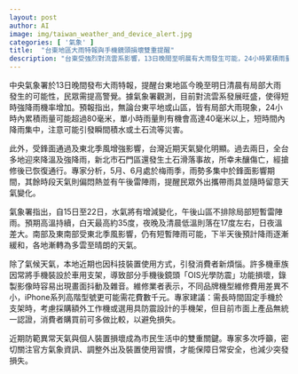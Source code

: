 ```yaml
---
layout: post
author: AI
image: img/taiwan_weather_and_device_alert.jpg
categories: [ '氣象' ]
title:  "台東地區大雨特報與手機鏡頭損壞雙重提醒"
description: "台東受強烈對流雲系影響，13日晚間至明晨有大雨發生可能，24小時累積雨量恐逾80毫米，瞬間積水與土石流風險增加。入梅後全台天氣劇烈變化，日夜溫差大，下午局部地區有雷陣雨。另因手機長期裝設於機車支架，不少用戶遇OIS光學防震失效，維修費用高昂，建議消費者購買防震配件時多加比較。異常天氣與裝置損壞成為近期生活關鍵議題，應密切留意官方訊息並調整日常習慣以減少損失。"
---
```

中央氣象署於13日晚間發布大雨特報，提醒台東地區今晚至明日清晨有局部大雨發生的可能性，民眾需提高警覺。據氣象署觀測，目前對流雲系發展旺盛，使得短時強降雨機率增加。預報指出，無論台東平地或山區，皆有局部大雨現象，24小時內累積雨量可能超過80毫米，單小時雨量則有機會高達40毫米以上，短時間內降雨集中，注意可能引發瞬間積水或土石流等災害。

此外，受鋒面通過及東北季風增強影響，台灣近期天氣變化明顯。過去兩日，全台多地迎來降溫及強降雨，新北市石門區還發生土石滑落事故，所幸未釀傷亡，經搶修後已恢復通行。專家分析，5月、6月處於梅雨季，雨勢多集中於鋒面影響期間，其餘時段天氣則偏悶熱並有午後雷陣雨，提醒民眾外出攜帶雨具並隨時留意天氣變化。

氣象署指出，自15日至22日，水氣將有增減變化，午後山區不排除局部短暫雷陣雨。預期高溫持續，白天最高約35度，夜晚及清晨低溫則落在17度左右，日夜溫差大。南部及東南部受東北季風影響，仍有短暫陣雨可能，下半天後預計降雨逐漸緩和，各地漸轉為多雲至晴朗的天氣。

除了氣候天氣，本地近期也因科技裝置使用方式，引發消費者新煩惱。許多機車族因常將手機裝設於車用支架，導致部分手機後鏡頭「OIS光學防震」功能損壞，錄製影像時容易出現畫面抖動及雜音。維修業者表示，不同品牌機型維修費用差異不小，iPhone系列高階型號更可能需花費數千元。專家建議：需長時間固定手機於支架時，考慮採購額外工作機或選用具防震設計的手機架，但目前市面上產品無統一認證，消費者購買前可多做比較，以避免損失。

近期防範異常天氣與個人裝置損壞成為市民生活中的雙重關鍵。專家多次呼籲，密切關注官方氣象資訊、調整外出及裝置使用習慣，才能保障日常安全，也減少突發損失。